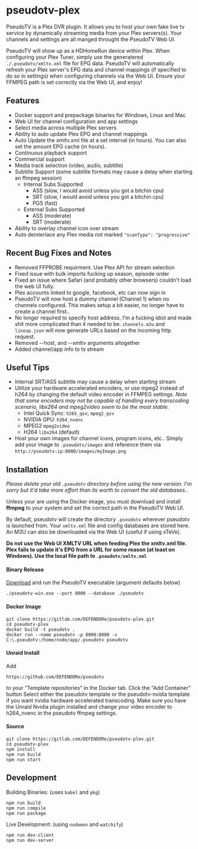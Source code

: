 # pseudotv-plex

PseudoTV is a Plex DVR plugin. It allows you to host your own fake live tv service by dynamically streaming media from your Plex servers(s). Your channels and settings are all manged throught the PseudoTV Web UI.

PseudoTV will show up as a HDHomeRun device within Plex. When configuring your Plex Tuner, simply use the generatered `./.pseudotv/xmltv.xml` file for EPG data. PseudoTV will automatically refresh your Plex server's EPG data and channel mappings (if specified to do so in settings) when configuring channels via the Web UI. Ensure your FFMPEG path is set correctly via the Web UI, and enjoy!

## Features
- Docker support and prepackage binaries for Windows, Linux and Mac
- Web UI for channel configuration and app settings
- Select media across multiple Plex servers
- Ability to auto update Plex EPG and channel mappings
- Auto Update the xmltv.xml file at a set interval (in hours). You can also set the amount EPG cache (in hours).
- Continuous playback support
- Commercial support
- Media track selection (video, audio, subtitle)
- Subtitle Support (some subtitle formats may cause a delay when starting an ffmpeg session)
    - Internal Subs Supported
        - ASS (slow, I would avoid unless you got a bitchin cpu)
        - SRT (slow, I would avoid unless you got a bitchin cpu)
        - PGS (fast)
    - External Subs Supported
        - ASS (moderate)
        - SRT (moderate)
- Ability to overlay channel icon over stream
- Auto deinterlace any Plex media not marked `"scanType": "progressive"`

## Recent Bug Fixes and Notes
- Removed FFPROBE requirment. Use Plex API for stream selection
- Fixed issue with bulk imports fucking up season, episode order
- Fixed an issue where Safari (and probably other browsers) couldn't load the web UI fully.
- Plex accounts linked to google, facebook, etc can now sign in
- PseudoTV will now host a dummy channel (Channel 1) when no channels configured. This makes setup a bit easier, no longer have to create a channel first..
- No longer required to specify host address. I'm a fucking idiot and made shit more complicated than it needed to be. `channels.m3u` and `lineup.json` will now generate URLs based on the incoming http request.
- Removed --host, and --xmltv arguments altogether
- Added channel/app info to ts stream

## Useful Tips

- Internal SRT/ASS subtitle may cause a delay when starting stream
- Utilize your hardware accelerated encoders, or use mpeg2 instead of h264 by changing the default video encoder in FFMPEG settings. *Note that some encoders may not be capable of handling every transcoding scenario, libx264 and mpeg2video seem to be the most stable.*
    - Intel Quick Sync: `h265_qsv`, `mpeg2_qsv`
    - NVIDIA GPU: `h264_nvenc`
    - MPEG2 `mpeg2video`
    - H264 `libx264` (default)
- Host your own images for channel icons, program icons, etc.. Simply add your image to `.pseudotv/images` and reference them via `http://pseudotv-ip:8000/images/myImage.png`

## Installation

*Please delete your old `.pseudotv` directory before using the new version. I'm sorry but it'd take more effort than its worth to convert the old databases..*

Unless your are using the Docker image, you must download and install **ffmpeg** to your system and set the correct path in the PseudoTV Web UI.

By default, pseudotv will create the directory `.pseudotv` wherever pseudotv is launched from. Your `xmltv.xml` file and config databases are stored here. An M3U can also be downloaded via the Web UI (useful if using xTeVe).

**Do not use the Web UI XMLTV URL when feeding Plex the xmltv.xml file. Plex fails to update it's EPG from a URL for some reason (at least on Windows). Use the local file path to `.pseudotv/xmltv.xml`**

#### Binary Release
[Download](https://gitlab.com/DEFENDORe/pseudotv-plex/-/releases) and run the PseudoTV executable (argument defaults below)
```
./pseudotv-win.exe --port 8000 --database ./pseudotv
```

#### Docker Image
```
git clone https://gitlab.com/DEFENDORe/pseudotv-plex.git
cd pseudotv-plex
docker build -t pseudotv .
docker run --name pseudotv -p 8000:8000 -v C:\.pseudotv:/home/node/app/.pseudotv pseudotv
```

#### Unraid Install
Add
```
https://github.com/DEFENDORe/pseudotv
```
to your "Template repositories" in the Docker tab.
Click the "Add Container" button
Select either the pseudotv template or the pseudotv-nvidia template if you want nvidia hardware accelerated transcoding.
Make sure you have the Unraid Nvidia plugin installed and change your video encoder to h264_nvenc in the pseudotv ffmpeg settings.

#### Source
```
git clone https://gitlab.com/DEFENDORe/pseudotv-plex.git
cd pseudotv-plex
npm install
npm run build
npm run start
```

## Development
Building Binaries: (uses `babel` and `pkg`)
```
npm run build
npm run compile
npm run package
```

Live Development: (using `nodemon` and `watchify`)
```
npm run dev-client
npm run dev-server
```
